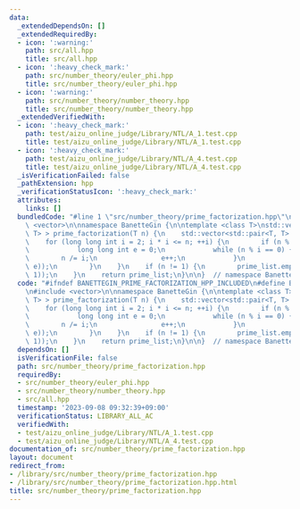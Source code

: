 ```yaml
---
data:
  _extendedDependsOn: []
  _extendedRequiredBy:
  - icon: ':warning:'
    path: src/all.hpp
    title: src/all.hpp
  - icon: ':heavy_check_mark:'
    path: src/number_theory/euler_phi.hpp
    title: src/number_theory/euler_phi.hpp
  - icon: ':warning:'
    path: src/number_theory/number_theory.hpp
    title: src/number_theory/number_theory.hpp
  _extendedVerifiedWith:
  - icon: ':heavy_check_mark:'
    path: test/aizu_online_judge/Library/NTL/A_1.test.cpp
    title: test/aizu_online_judge/Library/NTL/A_1.test.cpp
  - icon: ':heavy_check_mark:'
    path: test/aizu_online_judge/Library/NTL/A_4.test.cpp
    title: test/aizu_online_judge/Library/NTL/A_4.test.cpp
  _isVerificationFailed: false
  _pathExtension: hpp
  _verificationStatusIcon: ':heavy_check_mark:'
  attributes:
    links: []
  bundledCode: "#line 1 \"src/number_theory/prime_factorization.hpp\"\n\n\n\n#include\
    \ <vector>\n\nnamespace BanetteGin {\n\ntemplate <class T>\nstd::vector<std::pair<T,\
    \ T> > prime_factorization(T n) {\n    std::vector<std::pair<T, T> > prime_list;\n\
    \    for (long long int i = 2; i * i <= n; ++i) {\n        if (n % i == 0) {\n\
    \            long long int e = 0;\n            while (n % i == 0) {\n        \
    \        n /= i;\n                e++;\n            }\n            prime_list.emplace_back(std::make_pair(i,\
    \ e));\n        }\n    }\n    if (n != 1) {\n        prime_list.emplace_back(std::make_pair(n,\
    \ 1));\n    }\n    return prime_list;\n}\n\n}  // namespace BanetteGin\n\n\n"
  code: "#ifndef BANETTEGIN_PRIME_FACTORIZATION_HPP_INCLUDED\n#define BANETTEGIN_PRIME_FACTORIZATION_HPP_INCLUDED\n\
    \n#include <vector>\n\nnamespace BanetteGin {\n\ntemplate <class T>\nstd::vector<std::pair<T,\
    \ T> > prime_factorization(T n) {\n    std::vector<std::pair<T, T> > prime_list;\n\
    \    for (long long int i = 2; i * i <= n; ++i) {\n        if (n % i == 0) {\n\
    \            long long int e = 0;\n            while (n % i == 0) {\n        \
    \        n /= i;\n                e++;\n            }\n            prime_list.emplace_back(std::make_pair(i,\
    \ e));\n        }\n    }\n    if (n != 1) {\n        prime_list.emplace_back(std::make_pair(n,\
    \ 1));\n    }\n    return prime_list;\n}\n\n}  // namespace BanetteGin\n\n#endif"
  dependsOn: []
  isVerificationFile: false
  path: src/number_theory/prime_factorization.hpp
  requiredBy:
  - src/number_theory/euler_phi.hpp
  - src/number_theory/number_theory.hpp
  - src/all.hpp
  timestamp: '2023-09-08 09:32:39+09:00'
  verificationStatus: LIBRARY_ALL_AC
  verifiedWith:
  - test/aizu_online_judge/Library/NTL/A_1.test.cpp
  - test/aizu_online_judge/Library/NTL/A_4.test.cpp
documentation_of: src/number_theory/prime_factorization.hpp
layout: document
redirect_from:
- /library/src/number_theory/prime_factorization.hpp
- /library/src/number_theory/prime_factorization.hpp.html
title: src/number_theory/prime_factorization.hpp
---
```

